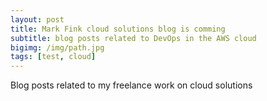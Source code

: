 ```yaml
---
layout: post
title: Mark Fink cloud solutions blog is comming
subtitle: blog posts related to DevOps in the AWS cloud
bigimg: /img/path.jpg
tags: [test, cloud]
---
```

Blog posts related to my freelance work on cloud solutions
